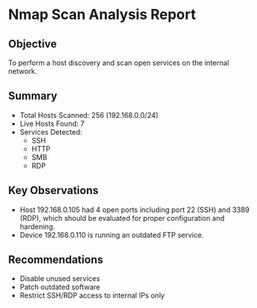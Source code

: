 # Nmap Scan Analysis Report

## Objective
To perform a host discovery and scan open services on the internal network.

## Summary
- Total Hosts Scanned: 256 (192.168.0.0/24)
- Live Hosts Found: 7
- Services Detected:
  - SSH
  - HTTP
  - SMB
  - RDP

## Key Observations
- Host 192.168.0.105 had 4 open ports including port 22 (SSH) and 3389 (RDP), which should be evaluated for proper configuration and hardening.
- Device 192.168.0.110 is running an outdated FTP service.

## Recommendations
- Disable unused services
- Patch outdated software
- Restrict SSH/RDP access to internal IPs only
